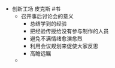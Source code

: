 - 创新工场 皮克斯 #书
	- 召开事后讨论会的意义
		- 总结学到的经验
		- 把经验传授给没有参与制作的人员
		- 避免不满情绪愈演愈烈
		- 利用会议规划来促使大家反思
		- 高瞻远瞩
	-